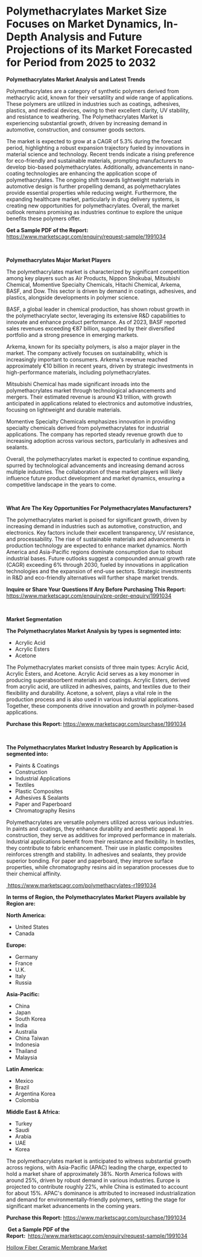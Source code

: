 <p><h1>Polymethacrylates Market Size Focuses on Market Dynamics, In-Depth Analysis and Future Projections of its Market Forecasted for Period from 2025 to 2032</h1></p><p><strong>Polymethacrylates Market Analysis and Latest Trends</strong></p>
<p><p>Polymethacrylates are a category of synthetic polymers derived from methacrylic acid, known for their versatility and wide range of applications. These polymers are utilized in industries such as coatings, adhesives, plastics, and medical devices, owing to their excellent clarity, UV stability, and resistance to weathering. The Polymethacrylates Market is experiencing substantial growth, driven by increasing demand in automotive, construction, and consumer goods sectors.</p><p>The market is expected to grow at a CAGR of 5.3% during the forecast period, highlighting a robust expansion trajectory fueled by innovations in material science and technology. Recent trends indicate a rising preference for eco-friendly and sustainable materials, prompting manufacturers to develop bio-based polymethacrylates. Additionally, advancements in nano-coating technologies are enhancing the application scope of polymethacrylates. The ongoing shift towards lightweight materials in automotive design is further propelling demand, as polymethacrylates provide essential properties while reducing weight. Furthermore, the expanding healthcare market, particularly in drug delivery systems, is creating new opportunities for polymethacrylates. Overall, the market outlook remains promising as industries continue to explore the unique benefits these polymers offer.</p></p>
<p><strong>Get a Sample PDF of the Report:&nbsp;</strong> <a href="https://www.marketscagr.com/enquiry/request-sample/1991034?utm_campaign=3189&utm_medium=2&utm_source=Github&utm_content=ia&utm_term=31032025&utm_id=polymethacrylates">https://www.marketscagr.com/enquiry/request-sample/1991034</a></p>
<p>&nbsp;</p>
<p><strong>Polymethacrylates Major Market Players</strong></p>
<p><p>The polymethacrylates market is characterized by significant competition among key players such as Air Products, Nippon Shokubai, Mitsubishi Chemical, Momentive Specialty Chemicals, Hitachi Chemical, Arkema, BASF, and Dow. This sector is driven by demand in coatings, adhesives, and plastics, alongside developments in polymer science.</p><p>BASF, a global leader in chemical production, has shown robust growth in the polymethacrylate sector, leveraging its extensive R&D capabilities to innovate and enhance product performance. As of 2023, BASF reported sales revenues exceeding €87 billion, supported by their diversified portfolio and a strong presence in emerging markets.</p><p>Arkema, known for its specialty polymers, is also a major player in the market. The company actively focuses on sustainability, which is increasingly important to consumers. Arkema's revenue reached approximately €10 billion in recent years, driven by strategic investments in high-performance materials, including polymethacrylates.</p><p>Mitsubishi Chemical has made significant inroads into the polymethacrylates market through technological advancements and mergers. Their estimated revenue is around ¥3 trillion, with growth anticipated in applications related to electronics and automotive industries, focusing on lightweight and durable materials.</p><p>Momentive Specialty Chemicals emphasizes innovation in providing specialty chemicals derived from polymethacrylates for industrial applications. The company has reported steady revenue growth due to increasing adoption across various sectors, particularly in adhesives and sealants.</p><p>Overall, the polymethacrylates market is expected to continue expanding, spurred by technological advancements and increasing demand across multiple industries. The collaboration of these market players will likely influence future product development and market dynamics, ensuring a competitive landscape in the years to come.</p></p>
<p>&nbsp;</p>
<p><strong>What Are The Key Opportunities For Polymethacrylates Manufacturers?</strong></p>
<p><p>The polymethacrylates market is poised for significant growth, driven by increasing demand in industries such as automotive, construction, and electronics. Key factors include their excellent transparency, UV resistance, and processability. The rise of sustainable materials and advancements in production technology are expected to enhance market dynamics. North America and Asia-Pacific regions dominate consumption due to robust industrial bases. Future outlooks suggest a compounded annual growth rate (CAGR) exceeding 6% through 2030, fueled by innovations in application technologies and the expansion of end-use sectors. Strategic investments in R&D and eco-friendly alternatives will further shape market trends.</p></p>
<p><strong>Inquire or Share Your Questions If Any Before Purchasing This Report:</strong> <a href="https://www.marketscagr.com/enquiry/pre-order-enquiry/1991034?utm_campaign=3189&utm_medium=2&utm_source=Github&utm_content=ia&utm_term=31032025&utm_id=polymethacrylates">https://www.marketscagr.com/enquiry/pre-order-enquiry/1991034</a></p>
<p>&nbsp;</p>
<p><strong>Market Segmentation</strong></p>
<p><strong>The Polymethacrylates Market Analysis by types is segmented into:</strong></p>
<p><ul><li>Acrylic Acid</li><li>Acrylic Esters</li><li>Acetone</li></ul></p>
<p><p>The Polymethacrylates market consists of three main types: Acrylic Acid, Acrylic Esters, and Acetone. Acrylic Acid serves as a key monomer in producing superabsorbent materials and coatings. Acrylic Esters, derived from acrylic acid, are utilized in adhesives, paints, and textiles due to their flexibility and durability. Acetone, a solvent, plays a vital role in the production process and is also used in various industrial applications. Together, these components drive innovation and growth in polymer-based applications.</p></p>
<p><strong>Purchase this Report:&nbsp;</strong><a href="https://www.marketscagr.com/purchase/1991034?utm_campaign=3189&utm_medium=2&utm_source=Github&utm_content=ia&utm_term=31032025&utm_id=polymethacrylates">https://www.marketscagr.com/purchase/1991034</a></p>
<p>&nbsp;</p>
<p><strong>The Polymethacrylates Market Industry Research by Application is segmented into:</strong></p>
<p><ul><li>Paints & Coatings</li><li>Construction</li><li>Industrial Applications</li><li>Textiles</li><li>Plastic Composites</li><li>Adhesives & Sealants</li><li>Paper and Paperboard</li><li>Chromatography Resins</li></ul></p>
<p><p>Polymethacrylates are versatile polymers utilized across various industries. In paints and coatings, they enhance durability and aesthetic appeal. In construction, they serve as additives for improved performance in materials. Industrial applications benefit from their resistance and flexibility. In textiles, they contribute to fabric enhancement. Their use in plastic composites reinforces strength and stability. In adhesives and sealants, they provide superior bonding. For paper and paperboard, they improve surface properties, while chromatography resins aid in separation processes due to their chemical affinity.</p></p>
<p><a href="https://www.marketscagr.com/polymethacrylates-r1991034?utm_campaign=3189&utm_medium=2&utm_source=Github&utm_content=ia&utm_term=31032025&utm_id=polymethacrylates">&nbsp;https://www.marketscagr.com/polymethacrylates-r1991034</a></p>
<p><strong>In terms of Region, the Polymethacrylates Market Players available by Region are:</strong></p>
<p>
    <p> <strong> North America: </strong>
        <ul>
            <li>United States</li>
            <li>Canada</li>
        </ul>
        </p> 
    <p> <strong> Europe: </strong>
        <ul>
            <li>Germany</li>
            <li>France</li>
            <li>U.K.</li>
            <li>Italy</li>
            <li>Russia</li>
        </ul>
        </p> 
    <p> <strong> Asia-Pacific: </strong>
        <ul>
            <li>China</li>
            <li>Japan</li>
            <li>South Korea</li>
            <li>India</li>
            <li>Australia</li>
            <li>China Taiwan</li>
            <li>Indonesia</li>
            <li>Thailand</li>
            <li>Malaysia</li>
        </ul>
        </p> 
    <p> <strong> Latin America: </strong>
        <ul>
            <li>Mexico</li>
            <li>Brazil</li>
            <li>Argentina Korea</li>
            <li>Colombia</li>
        </ul>
        </p> 
    <p> <strong> Middle East & Africa: </strong>
        <ul>
            <li>Turkey</li>
            <li>Saudi</li>
            <li>Arabia</li>
            <li>UAE</li>
            <li>Korea</li>
        </ul>
    </p>
    </p>
<p><p>The polymethacrylates market is anticipated to witness substantial growth across regions, with Asia-Pacific (APAC) leading the charge, expected to hold a market share of approximately 38%. North America follows with around 25%, driven by robust demand in various industries. Europe is projected to contribute roughly 22%, while China is estimated to account for about 15%. APAC's dominance is attributed to increased industrialization and demand for environmentally-friendly polymers, setting the stage for significant market advancements in the coming years.</p></p>
<p><strong>Purchase this Report: </strong><a href="https://www.marketscagr.com/purchase/1991034?utm_campaign=3189&utm_medium=2&utm_source=Github&utm_content=ia&utm_term=31032025&utm_id=polymethacrylates">https://www.marketscagr.com/purchase/1991034</a></p>
<p>&nbsp;<strong>Get a Sample PDF of the Report:&nbsp;&nbsp;</strong><a href="https://www.marketscagr.com/enquiry/request-sample/1991034?utm_campaign=3189&utm_medium=2&utm_source=Github&utm_content=ia&utm_term=31032025&utm_id=polymethacrylates">https://www.marketscagr.com/enquiry/request-sample/1991034</a></p>
<p><strong></strong></p>
<p><p><a href="https://github.com/anggigpps/Market-Research-Report-List-1/blob/main/hollow-fiber-ceramic-membrane-market.md?utm_campaign=3189&utm_medium=2&utm_source=Github&utm_content=ia&utm_term=31032025&utm_id=polymethacrylates">Hollow Fiber Ceramic Membrane Market</a></p></p>
